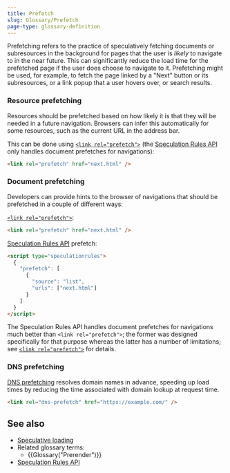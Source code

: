 ```yaml
---
title: Prefetch
slug: Glossary/Prefetch
page-type: glossary-definition
---
```




Prefetching refers to the practice of speculatively fetching documents or subresources in the background for pages that the user is _likely_ to navigate to in the near future.
This can significantly reduce the load time for the prefetched page if the user does choose to navigate to it.
Prefetching might be used, for example, to fetch the page linked by a "Next" button or its subresources, or a link popup that a user hovers over, or search results.

### Resource prefetching

Resources should be prefetched based on how likely it is that they will be needed in a future navigation. Browsers can infer this automatically for some resources, such as the current URL in the address bar.

This can be done using [`<link rel="prefetch">`](/Web/HTML/Attributes/rel/prefetch) (the [Speculation Rules API](/Web/API/Speculation_Rules_API) only handles document prefetches for navigations):

```html
<link rel="prefetch" href="next.html" />
```

### Document prefetching

Developers can provide hints to the browser of navigations that should be prefetched in a couple of different ways:

[`<link rel="prefetch">`](/Web/HTML/Attributes/rel/prefetch):

```html
<link rel="prefetch" href="next.html" />
```

[Speculation Rules API](/Web/API/Speculation_Rules_API) prefetch:

```html
<script type="speculationrules">
  {
    "prefetch": [
      {
        "source": "list",
        "urls": ["next.html"]
      }
    ]
  }
</script>
```

The Speculation Rules API handles document prefetches for navigations much better than `<link rel="prefetch">`; the former was designed specifically for that purpose whereas the latter has a number of limitations; see [`<link rel="prefetch">`](/Web/HTML/Attributes/rel/prefetch) for details.

### DNS prefetching

[DNS prefetching](/Web/HTML/Attributes/rel/dns-prefetch) resolves domain names in advance, speeding up load times by reducing the time associated with domain lookup at request time.

```html
<link rel="dns-prefetch" href="https://example.com/" />
```

## See also

- [Speculative loading](/Web/Performance/Speculative_loading)
- Related glossary terms:
  - {{Glossary("Prerender")}}
- [Speculation Rules API](/Web/API/Speculation_Rules_API)
